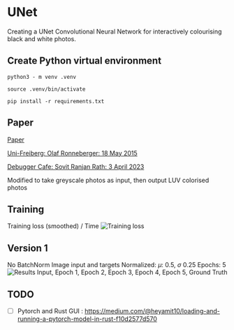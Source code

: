 # UNet
Creating a UNet Convolutional Neural Network for interactively colourising black and white photos.

## Create Python virtual environment
```python3 - m venv .venv```

```source .venv/bin/activate```

```pip install -r requirements.txt```

## Paper
[Paper](paper/1505.04597v1.pdf)

[Uni-Freiberg: Olaf Ronneberger: 18 May 2015](https://lmb.informatik.uni-freiburg.de/people/ronneber/u-net/)

[Debugger Cafe: Sovit Ranjan Rath: 3 April 2023](https://debuggercafe.com/unet-from-scratch-using-pytorch/)

Modified to take greyscale photos as input, then output LUV colorised photos

## Training
Training loss (smoothed) / Time
![Training loss](<runs/Pasted image.png>)

## Version 1
No BatchNorm
Image input and targets Normalized: $\mu$: 0.5, $\sigma$ 0.25 
Epochs: 5
![Results](examples/_combined_img.png)
Input, Epoch 1, Epoch 2, Epoch 3, Epoch 4, Epoch 5, Ground Truth

## TODO
- [ ] Pytorch and Rust GUI : https://medium.com/@heyamit10/loading-and-running-a-pytorch-model-in-rust-f10d2577d570